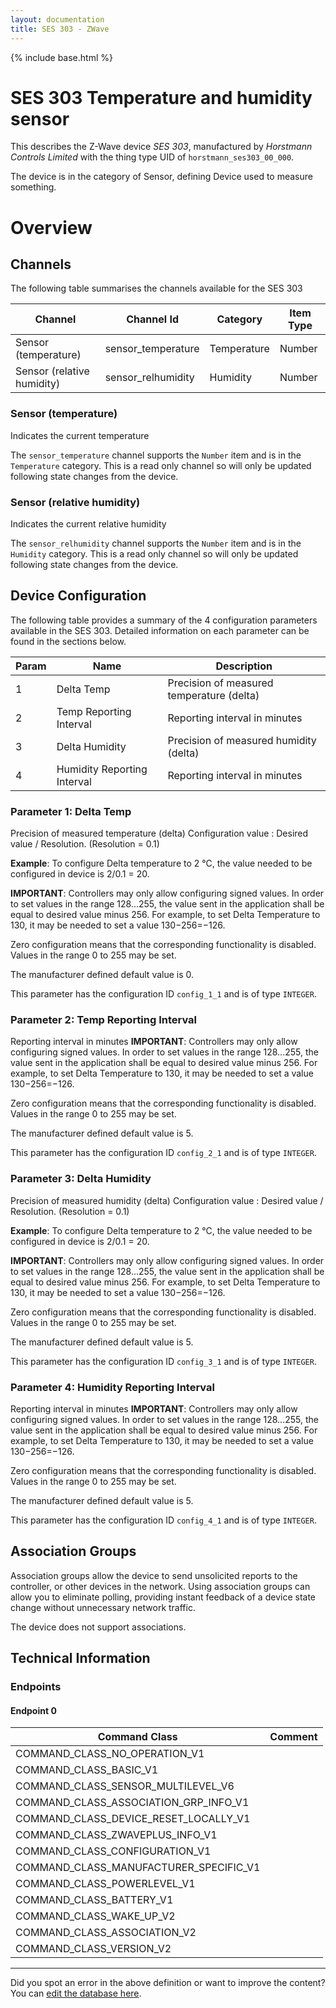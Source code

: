 ```yaml
---
layout: documentation
title: SES 303 - ZWave
---
```


{% include base.html %}

# SES 303 Temperature and humidity sensor
This describes the Z-Wave device *SES 303*, manufactured by *Horstmann Controls Limited* with the thing type UID of ```horstmann_ses303_00_000```.

The device is in the category of Sensor, defining Device used to measure something.

# Overview

## Channels

The following table summarises the channels available for the SES 303

| Channel | Channel Id | Category | Item Type |
|---------|------------|----------|-----------|
| Sensor (temperature) | sensor_temperature | Temperature | Number | 
| Sensor (relative humidity) | sensor_relhumidity | Humidity | Number | 

### Sensor (temperature)

Indicates the current temperature

The ```sensor_temperature``` channel supports the ```Number``` item and is in the ```Temperature``` category. This is a read only channel so will only be updated following state changes from the device.

### Sensor (relative humidity)

Indicates the current relative humidity

The ```sensor_relhumidity``` channel supports the ```Number``` item and is in the ```Humidity``` category. This is a read only channel so will only be updated following state changes from the device.



## Device Configuration

The following table provides a summary of the 4 configuration parameters available in the SES 303.
Detailed information on each parameter can be found in the sections below.

| Param | Name  | Description |
|-------|-------|-------------|
| 1 | Delta Temp | Precision of measured temperature (delta) |
| 2 | Temp Reporting Interval | Reporting interval in minutes |
| 3 | Delta Humidity | Precision of measured humidity (delta) |
| 4 | Humidity Reporting Interval | Reporting interval in minutes |

### Parameter 1: Delta Temp

Precision of measured temperature (delta)
Configuration value : Desired value / Resolution. (Resolution = 0.1)

**Example**: To configure Delta temperature to 2 °C, the value needed to be configured in device is 2/0.1 = 20.

  
**IMPORTANT**: Controllers may only allow configuring signed values. In order to set values in the range 128...255, the value sent in the application shall be equal to desired value minus 256. For example, to set Delta Temperature to 130, it may be needed to set a value 130−256=−126.

Zero configuration means that the corresponding functionality is disabled.
Values in the range 0 to 255 may be set.

The manufacturer defined default value is 0.

This parameter has the configuration ID ```config_1_1``` and is of type ```INTEGER```.


### Parameter 2: Temp Reporting Interval

Reporting interval in minutes
**IMPORTANT**: Controllers may only allow configuring signed values. In order to set values in the range 128...255, the value sent in the application shall be equal to desired value minus 256. For example, to set Delta Temperature to 130, it may be needed to set a value 130−256=−126.

Zero configuration means that the corresponding functionality is disabled.
Values in the range 0 to 255 may be set.

The manufacturer defined default value is 5.

This parameter has the configuration ID ```config_2_1``` and is of type ```INTEGER```.


### Parameter 3: Delta Humidity

Precision of measured humidity (delta)
Configuration value : Desired value / Resolution. (Resolution = 0.1)

**Example**: To configure Delta temperature to 2 °C, the value needed to be configured in device is 2/0.1 = 20.

**IMPORTANT**: Controllers may only allow configuring signed values. In order to set values in the range 128...255, the value sent in the application shall be equal to desired value minus 256. For example, to set Delta Temperature to 130, it may be needed to set a value 130−256=−126.

Zero configuration means that the corresponding functionality is disabled.
Values in the range 0 to 255 may be set.

The manufacturer defined default value is 5.

This parameter has the configuration ID ```config_3_1``` and is of type ```INTEGER```.


### Parameter 4: Humidity Reporting Interval

Reporting interval in minutes
**IMPORTANT**: Controllers may only allow configuring signed values. In order to set values in the range 128...255, the value sent in the application shall be equal to desired value minus 256. For example, to set Delta Temperature to 130, it may be needed to set a value 130−256=−126.

Zero configuration means that the corresponding functionality is disabled.
Values in the range 0 to 255 may be set.

The manufacturer defined default value is 5.

This parameter has the configuration ID ```config_4_1``` and is of type ```INTEGER```.


## Association Groups

Association groups allow the device to send unsolicited reports to the controller, or other devices in the network. Using association groups can allow you to eliminate polling, providing instant feedback of a device state change without unnecessary network traffic.

The device does not support associations.
## Technical Information

### Endpoints

#### Endpoint 0

| Command Class | Comment |
|---------------|---------|
| COMMAND_CLASS_NO_OPERATION_V1| |
| COMMAND_CLASS_BASIC_V1| |
| COMMAND_CLASS_SENSOR_MULTILEVEL_V6| |
| COMMAND_CLASS_ASSOCIATION_GRP_INFO_V1| |
| COMMAND_CLASS_DEVICE_RESET_LOCALLY_V1| |
| COMMAND_CLASS_ZWAVEPLUS_INFO_V1| |
| COMMAND_CLASS_CONFIGURATION_V1| |
| COMMAND_CLASS_MANUFACTURER_SPECIFIC_V1| |
| COMMAND_CLASS_POWERLEVEL_V1| |
| COMMAND_CLASS_BATTERY_V1| |
| COMMAND_CLASS_WAKE_UP_V2| |
| COMMAND_CLASS_ASSOCIATION_V2| |
| COMMAND_CLASS_VERSION_V2| |

---

Did you spot an error in the above definition or want to improve the content?
You can [edit the database here](http://www.cd-jackson.com/index.php/zwave/zwave-device-database/zwave-device-list/devicesummary/782).
